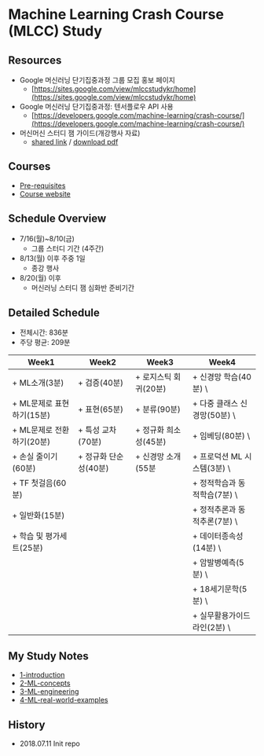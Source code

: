 # Machine Learning Crash Course (MLCC) Study
## Resources
- Google 머신러닝 단기집중과정 그룹 모집 홍보 페이지
  + [https://sites.google.com/view/mlccstudykr/home](https://sites.google.com/view/mlccstudykr/home)
- Google 머신러닝 단기집중과정: 텐서플로우 API 사용
  + [https://developers.google.com/machine-learning/crash-course/](https://developers.google.com/machine-learning/crash-course/)
- 머신머신 스터디 잼 가이드(개강행사 자료)
  + [shared link](https://docs.google.com/presentation/d/1-Wiqci7hGBhwlq2edUxb9T2spoP8JlihmFFsnU7Vk-k/edit?pli=1#slide=id.g3d483976ff_1_346) /
  [download pdf](https://github.com/akagaeng/Machine-Learning-Study-Jam/blob/master/src/etc/ML-Study-Jam-Kick-off-Recap-Guild-Jul-10-18.pdf)

## Courses
- [Pre-requisites](https://developers.google.com/machine-learning/crash-course/prereqs-and-prework)
- [Course website](https://developers.google.com/machine-learning/crash-course/ml-intro)

## Schedule Overview
- 7/16(월)~8/10(금)
  + 그룹 스터디 기간 (4주간)
- 8/13(월) 이후 주중 1일
  + 종강 행사
- 8/20(월) 이후
  + 머신러닝 스터디 잼 심화반 준비기간

## Detailed Schedule
- 전체시간: 836분
- 주당 평균: 209분

| Week1                   | Week2                | Week3             |  Week4           |
|-------------------------|----------------------|-------------------|------------------|
|   + ML소개(3분)          | + 검증(40분)           | + 로지스틱 회귀(20분) | + 신경망 학습(40분)  \
|   + ML문제로 표현하기(15분) | + 표현(65분)           | + 분류(90분)        |   + 다중 클래스 신경망(50분) \
|   + ML문제로 전환하기(20분) | + 특성 교차(70분)       | + 정규화 희소성(45분) |   + 임베딩(80분) \
|   + 손실 줄이기(60분)      | + 정규화 단순성(40분)    | + 신경망 소개(55분    |   + 프로덕션 ML 시스템(3분) \
|   + TF 첫걸음(60분)       |                      |                    |   + 정적학습과 동적학습(7분) \
|   + 일반화(15분)          |                      |                    |   + 정적추론과 동적추론(7분) \
|   + 학습 및 평가세트(25분)  |                      |                    |   + 데이터종속성(14분) \
|                         |                     |                     |+ 암발병예측(5분) \
|                         |                     |                     |+ 18세기문학(5분) \
|                         |                     |                     |+ 실무활용가이드라인(2분) \


## My Study Notes
- [1-introduction](1-introduction/index.md)
- [2-ML-concepts](2-ML-concepts/index.md)
- [3-ML-engineering](3-ML-engineering/index.md)
- [4-ML-real-world-examples](4-ML-real-world-examples/index.md)

## History
- 2018.07.11 Init repo

